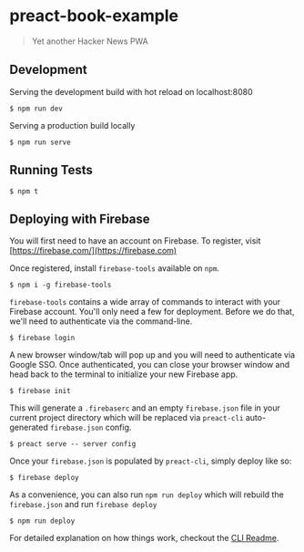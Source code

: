 # preact-book-example

> Yet another Hacker News PWA

## Development

Serving the development build with hot reload on localhost:8080

```
$ npm run dev
```

Serving a production build locally

```
$ npm run serve
```

## Running Tests

```
$ npm t
```

## Deploying with Firebase

You will first need to have an account on Firebase. To register, visit [https://firebase.com/](https://firebase.com)

Once registered, install `firebase-tools` available on `npm`.

```
$ npm i -g firebase-tools
```

`firebase-tools` contains a wide array of commands to interact with your Firebase account. You'll only need a few for deployment. Before we do that, we'll need to authenticate via the command-line.

```
$ firebase login
```

A new browser window/tab will pop up and you will need to authenticate via Google SSO. Once authenticated, you can close your browser window and head back to the terminal to initialize your new Firebase app.

```
$ firebase init
```

This will generate a `.firebaserc` and an empty `firebase.json` file in your current project directory which will be replaced via `preact-cli` auto-generated `firebase.json` config.

```
$ preact serve -- server config
```

Once your `firebase.json` is populated by `preact-cli`, simply deploy like so:

```
$ firebase deploy
```

As a convenience, you can also run `npm run deploy` which will rebuild the `firebase.json` and run `firebase deploy`

```
$ npm run deploy
```

For detailed explanation on how things work, checkout the [CLI Readme](https://github.com/developit/preact-cli/blob/master/README.md).
